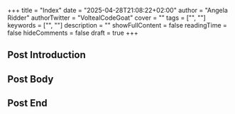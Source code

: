 +++
title = "Index"
date = "2025-04-28T21:08:22+02:00"
author = "Angela Ridder"
authorTwitter = "VoltealCodeGoat"
cover = ""
tags = ["", ""]
keywords = ["", ""]
description = ""
showFullContent = false
readingTime = false
hideComments = false
draft = true
+++

## Post Introduction

## Post Body

## Post End
